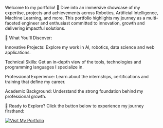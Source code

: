 Welcome to my portfolio! 🚀
Dive into an immersive showcase of my expertise, projects and achievements across Robotics, Artificial Intelligence, Machine Learning, and more. This portfolio highlights my journey as a multi-faceted engineer and enthusiast committed to innovation, growth and delivering impactful solutions.

🎯 What You'll Discover:

Innovative Projects: Explore my work in AI, robotics, data science and web applications.

Technical Skills: Get an in-depth view of the tools, technologies and programming languages I specialize in.

Professional Experience: Learn about the internships, certifications and training that define my career.

Academic Background: Understand the strong foundation behind my professional growth.

🔗 Ready to Explore? Click the button below to experience my journey firsthand:

[![Visit My Portfolio](https://img.shields.io/badge/Portfolio-Visit%20Now-blue?style=for-the-badge&logo=web&logoColor=white)](https://shashwatmishra-portfolio.netlify.app/)

